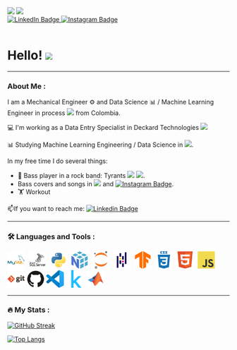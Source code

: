 <div id="header" alignt="center">
   <img src="https://media.giphy.com/media/VK701ED3MoXTbmxQRB/giphy.gif" width="100"/>
  <img src="https://media.giphy.com/media/L3iUyZxjNJ080YJnlt/giphy.gif" width="100"/>
</div>

<div id="badges">
  <a href="https://www.linkedin.com/in/mateo-gonzalez-m/">
    <img src="https://img.shields.io/badge/LinkedIn-blue?style=for-the-badge&logo=linkedin&logoColor=white" alt="LinkedIn Badge" width="100" height="25"/>
  </a>
  <a href="https://www.instagram.com/mateo.gonzalez_m/" wid>
    <img src="https://img.shields.io/badge/Instagram-purple?logo=instagram&logoColor=white"   alt="Instagram Badge" width="100" height="25"/>
  </a>
</div>

<img src="https://komarev.com/ghpvc/?username=TeoGM97&style=flat-square&color=blue" alt=""/>

<h1>
  Hello!
  <img src="https://media.giphy.com/media/3owyplYLWlGFQk9mF2/giphy.gif" width="30px"/>
</h1>

---

###  About Me :
I am a Mechanical Engineer ⚙️ and Data Science 📊 / Machine Learning Engineer in process <img src="https://media.giphy.com/media/H7f707OlXoLeBQW1nu/giphy.gif" width="30"> from Colombia.

:computer: I'm working as a Data Entry Specialist in Deckard Technologies <a href="https://www.deckard.com/" target="_blank"><img src="https://i0.wp.com/www.deckard.com/wp-content/uploads/2021/11/Deckard_logo_leftbrain.png?resize=300%2C76&ssl=1" width="30"></a>


:bar_chart: Studying Machine Learning Engineering / Data Science in <a href="https://www.platzi.com/" target="_blank"><img src="https://static.platzi.com/media/logotipo-platzi.png" width="30"></a>.

In my free time I do several things:
- :guitar: Bass player in a rock band: 
  Tyrants <a href="https://www.youtube.com/@tyrants702" target="_blank"><img src="https://img.shields.io/badge/YouTube-red?logo=youtube&logoColor=white" width="40"></a>
  <a href="https://instagram.com/tyrants_thrash?igshid=YmMyMTA2M2Y=" target="_blank"><img src="https://img.shields.io/badge/Instagram-purple?logo=instagram&logoColor=white" width="50"></a>.
- Bass covers and songs in <a href="https://www.tiktok.com/@mateo.gonzalez_m" target="_blank"><img src="https://img.shields.io/badge/TikTok-darkgrey?logo=tiktok&logoColor=white" width="40"></a> and <a href="https://www.instagram.com/mateo.gonzalez_m/" wid>
    <img src="https://img.shields.io/badge/Instagram-purple?logo=instagram&logoColor=white"   alt="Instagram Badge" width="55"/></a>.
- :weight_lifting: Workout

:mailbox:If you want to reach me: [![Linkedin Badge](https://img.shields.io/badge/-LinkedIn-blue?style=flat&logo=Linkedin&logoColor=white)](https://www.linkedin.com/in/mateo-gonzalez-m/)


---


### :hammer_and_wrench: Languages and Tools :

<div>
   <img src="https://github.com/devicons/devicon/blob/master/icons/mysql/mysql-original-wordmark.svg" title="MySQL" alt="MySQL " width="40" height="40"/>&nbsp;
   <img src="https://github.com/devicons/devicon/blob/master/icons/microsoftsqlserver/microsoftsqlserver-plain-wordmark.svg" title="MicrosoftSQLServer" alt="MSS " width="40" height="40"/>&nbsp;
   <img src="https://github.com/devicons/devicon/blob/master/icons/python/python-original.svg" title="Python" alt="Python" width="40" height="40"/>&nbsp;
  <img src="https://github.com/devicons/devicon/blob/master/icons/numpy/numpy-original.svg" title="Numpy" alt="Numpy" width="40" height="40"/>&nbsp;
  <img src="https://github.com/devicons/devicon/blob/master/icons/jupyter/jupyter-original.svg" title="Jupyter" alt="Jupyter" width="40" height="40"/>&nbsp;
  <img src="https://github.com/devicons/devicon/blob/master/icons/pandas/pandas-original.svg" title="Pandas" alt="Pandas" width="40" height="40"/>&nbsp;
  <img src="https://github.com/devicons/devicon/blob/master/icons/tensorflow/tensorflow-original.svg" title="TensorFlow" alt="TensorFlow" width="40" height="40"/>&nbsp;
  <img src="https://github.com/devicons/devicon/blob/master/icons/css3/css3-plain-wordmark.svg"  title="CSS3" alt="CSS" width="40" height="40"/>&nbsp;
  <img src="https://github.com/devicons/devicon/blob/master/icons/html5/html5-original.svg" title="HTML5" alt="HTML" width="40" height="40"/>&nbsp;
  <img src="https://github.com/devicons/devicon/blob/master/icons/javascript/javascript-original.svg" title="JavaScript" alt="JavaScript" width="40" height="40"/>&nbsp;
  <img src="https://github.com/devicons/devicon/blob/master/icons/git/git-original-wordmark.svg" title="Git" **alt="Git" width="40" height="40"/>
  <img src="https://github.com/devicons/devicon/blob/master/icons/github/github-original.svg" title="GitHub" **alt="GitHub" width="40" height="40"/>
     <img src="https://github.com/devicons/devicon/blob/master/icons/vscode/vscode-original.svg" title="VSC" alt="VSC " width="40" height="40"/>&nbsp;
  <img src="https://github.com/devicons/devicon/blob/master/icons/kaggle/kaggle-original.svg" title="Kaggle" **alt="Kaggle" width="40" height="40"/>
   <img src="https://github.com/devicons/devicon/blob/master/icons/matlab/matlab-original.svg" title="Matlab" **alt="Matlab" width="40" height="40"/>
   
</div>

---

### :fire: My Stats :

[![GitHub Streak](http://github-readme-streak-stats.herokuapp.com?user=TeoGM97&theme=dark&background=000000)](https://git.io/streak-stats)

[![Top Langs](https://github-readme-stats.vercel.app/api/top-langs/?username=TeoGM97&theme=dark&background=000000)](https://github.com/anuraghazra/github-readme-stats)



<!--
Here are some ideas to get you started:

- 🔭 I’m currently working on ...
- 🌱 I’m currently learning ...
- 👯 I’m looking to collaborate on ...
- 🤔 I’m looking for help with ...
- 💬 Ask me about ...
- 📫 How to reach me: ...
- 😄 Pronouns: ...
- ⚡ Fun fact: ...
-->
